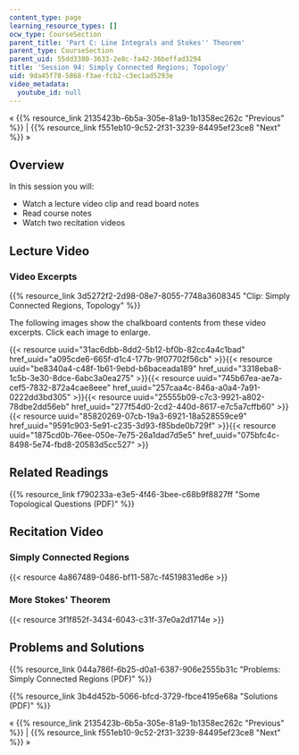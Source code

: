 ```yaml
---
content_type: page
learning_resource_types: []
ocw_type: CourseSection
parent_title: 'Part C: Line Integrals and Stokes'' Theorem'
parent_type: CourseSection
parent_uid: 55dd3380-3633-2e8c-fa42-36beffad3294
title: 'Session 94: Simply Connected Regions; Topology'
uid: 9da45f78-5868-f3ae-fcb2-c3ec1ad5293e
video_metadata:
  youtube_id: null
---
```


« {{% resource_link 2135423b-6b5a-305e-81a9-1b1358ec262c "Previous" %}} | {{% resource_link f551eb10-9c52-2f31-3239-84495ef23ce8 "Next" %}} »

Overview
--------

In this session you will:

*   Watch a lecture video clip and read board notes
*   Read course notes
*   Watch two recitation videos

Lecture Video
-------------

### Video Excerpts

{{% resource_link 3d5272f2-2d98-08e7-8055-7748a3608345 "Clip: Simply Connected Regions, Topology" %}}

The following images show the chalkboard contents from these video excerpts. Click each image to enlarge.

{{< resource uuid="31ac6dbb-8dd2-5b12-bf0b-82cc4a4c1bad" href_uuid="a095cde6-665f-d1c4-177b-9f07702f56cb" >}}{{< resource uuid="be8340a4-c48f-1b61-9ebd-b6baceada189" href_uuid="3318eba8-1c5b-3e30-8dce-6abc3a0ea275" >}}{{< resource uuid="745b67ea-ae7a-cef5-7832-872a4cae8eee" href_uuid="257caa4c-846a-a0a4-7a91-0222dd3bd305" >}}{{< resource uuid="25555b09-c7c3-9921-a802-78dbe2dd56eb" href_uuid="277f54d0-2cd2-440d-8617-e7c5a7cffb60" >}}  
{{< resource uuid="85820269-07cb-19a3-6921-18a528559ce9" href_uuid="9591c903-5e91-c235-3d93-f85bde0b729f" >}}{{< resource uuid="1875cd0b-76ee-050e-7e75-26a1dad7d5e5" href_uuid="075bfc4c-8498-5e74-fbd8-20583d5cc527" >}}

Related Readings
----------------

{{% resource_link f790233a-e3e5-4f46-3bee-c68b9f8827ff "Some Topological Questions (PDF)" %}}

Recitation Video
----------------

### Simply Connected Regions

{{< resource 4a867489-0486-bf11-587c-f4519831ed6e >}}

### More Stokes' Theorem

{{< resource 3f1f852f-3434-6043-c31f-37e0a2d1714e >}}

Problems and Solutions
----------------------

{{% resource_link 044a786f-6b25-d0a1-6387-906e2555b31c "Problems: Simply Connected Regions (PDF)" %}}

{{% resource_link 3b4d452b-5066-bfcd-3729-fbce4195e68a "Solutions (PDF)" %}}

« {{% resource_link 2135423b-6b5a-305e-81a9-1b1358ec262c "Previous" %}} | {{% resource_link f551eb10-9c52-2f31-3239-84495ef23ce8 "Next" %}} »